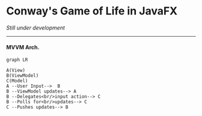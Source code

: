 # Conway's Game of Life in JavaFX
_Still under development_

---

#### MVVM Arch.
```mermaid
graph LR

A(View)
B(ViewModel)
C(Model)
A --User Input-->  B
B --ViewModel updates--> A
B --Delegates<br/>input action--> C
B --Polls for<br/>updates--> C
C --Pushes updates--> B
  
```
